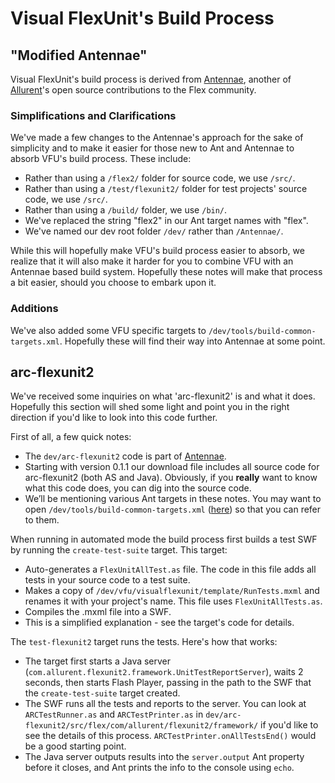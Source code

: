 # Visual FlexUnit's Build Process #

## "Modified Antennae" ##

Visual FlexUnit's build process is derived from [Antennae](http://code.google.com/p/antennae/), another of [Allurent](http://www.allurent.com)'s open source contributions to the Flex community.

### Simplifications and Clarifications ###

We've made a few changes to the Antennae's approach for the sake of simplicity and to make it easier for those new to Ant and Antennae to absorb VFU's build process. These include:
  * Rather than using a `/flex2/` folder for source code, we use `/src/`.
  * Rather than using a `/test/flexunit2/` folder for test projects' source code, we use `/src/`.
  * Rather than using a `/build/` folder, we use `/bin/`.
  * We've replaced the string "flex2" in our Ant target names with "flex".
  * We've named our dev root folder `/dev/` rather than `/Antennae/`.

While this will hopefully make VFU's build process easier to absorb, we realize that it will also make it harder for you to combine VFU with an Antennae based build system. Hopefully these notes will make that process a bit easier, should you choose to embark upon it.

### Additions ###

We've also added some VFU specific targets to `/dev/tools/build-common-targets.xml`. Hopefully these will find their way into Antennae at some point.

## arc-flexunit2 ##

We've received some inquiries on what 'arc-flexunit2' is and what it does. Hopefully this section will shed some light and point you in the right direction if you'd like to look into this code further.

First of all, a few quick notes:
  * The `dev/arc-flexunit2` code is part of [Antennae](http://code.google.com/p/antennae/).
  * Starting with version 0.1.1 our download file includes all source code for arc-flexunit2 (both AS and Java). Obviously, if you **really** want to know what this code does, you can dig into the source code.
  * We’ll be mentioning various Ant targets in these notes. You may want to open `/dev/tools/build-common-targets.xml` ([here](http://visualflexunit.googlecode.com/svn/trunk/dev/tools/build-common-targets.xml)) so that you can refer to them.

When running in automated mode the build process first builds a test SWF by running the `create-test-suite` target. This target:
  * Auto-generates a `FlexUnitAllTest.as` file. The code in this file adds all tests in your source code to a test suite.
  * Makes a copy of `/dev/vfu/visualflexunit/template/RunTests.mxml` and renames it with your project's name. This file uses `FlexUnitAllTests.as`.
  * Compiles the .mxml file into a SWF.
  * This is a simplified explanation - see the target's code for details.

The `test-flexunit2` target runs the tests. Here's how that works:
  * The target first starts a Java server (`com.allurent.flexunit2.framework.UnitTestReportServer`), waits 2 seconds, then starts Flash Player, passing in the path to the SWF that the `create-test-suite` target created.
  * The SWF runs all the tests and reports to the server. You can look at `ARCTestRunner.as` and `ARCTestPrinter.as` in `dev/arc-flexunit2/src/flex/com/allurent/flexunit2/framework/` if you'd like to see the details of this process. `ARCTestPrinter.onAllTestsEnd()` would be a good starting point.
  * The Java server outputs results into the `server.output` Ant property before it closes, and Ant prints the info to the console using `echo`.
